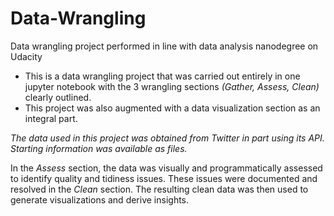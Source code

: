 # Data-Wrangling
Data wrangling project performed in line with data analysis nanodegree on Udacity

- This is a data wrangling project that was carried out entirely in one jupyter notebook with the 3 wrangling sections *(Gather, Assess, Clean)* clearly outlined.
- This project was also augmented with a data visualization section as an integral part.

*The data used in this project was obtained from Twitter in part using its API. Starting information was available as files.*

In the *Assess* section, the data was visually and programmatically assessed to identify quality and tidiness issues. These issues were documented and resolved in the *Clean* section. The resulting clean data was then used to generate visualizations and derive insights.
